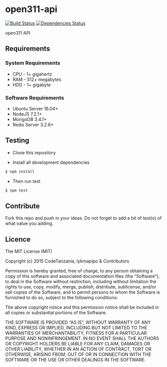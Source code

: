 open311-api
===========

[![Build Status](https://travis-ci.org/CodeTanzania/open311-api.svg?branch=master)](https://travis-ci.org/CodeTanzania/open311-api)
[![Dependencies Status](https://david-dm.org/CodeTanzania/open311-api/status.svg?style=flat-square)](https://david-dm.org/CodeTanzania/open311-api)

open311 API

## Requirements

### System Requirements
- CPU - 1+ gigahertz
- RAM - 512+ megabytes
- HDD - 1+ gigabyte

### Software Requirements
- Ubuntu Server 16.04+
- NodeJS 7.2.1+
- MongoDB 3.4.1+
- Redis Server 3.2.6+

## Testing

* Clone this repository

* Install all development dependencies

```sh
$ npm install
```
* Then run test

```sh
$ npm test
```

## Contribute

Fork this repo and push in your ideas. 
Do not forget to add a bit of test(s) of what value you adding.

## Licence

The MIT License (MIT)

Copyright (c) 2015 CodeTanzania, lykmapipo & Contributors

Permission is hereby granted, free of charge, to any person obtaining a copy of this software and associated documentation files (the “Software”), to deal in the Software without restriction, including without limitation the rights to use, copy, modify, merge, publish, distribute, sublicense, and/or sell copies of the Software, and to permit persons to whom the Software is furnished to do so, subject to the following conditions:

The above copyright notice and this permission notice shall be included in all copies or substantial portions of the Software.

THE SOFTWARE IS PROVIDED “AS IS”, WITHOUT WARRANTY OF ANY KIND, EXPRESS OR IMPLIED, INCLUDING BUT NOT LIMITED TO THE WARRANTIES OF MERCHANTABILITY, FITNESS FOR A PARTICULAR PURPOSE AND NONINFRINGEMENT. IN NO EVENT SHALL THE AUTHORS OR COPYRIGHT HOLDERS BE LIABLE FOR ANY CLAIM, DAMAGES OR OTHER LIABILITY, WHETHER IN AN ACTION OF CONTRACT, TORT OR OTHERWISE, ARISING FROM, OUT OF OR IN CONNECTION WITH THE SOFTWARE OR THE USE OR OTHER DEALINGS IN THE SOFTWARE.